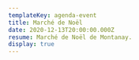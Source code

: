 ```yaml
---
templateKey: agenda-event
title: Marché de Noël
date: 2020-12-13T20:00:00.000Z
resume: Marché de Noël de Montanay.
display: true
---
```

